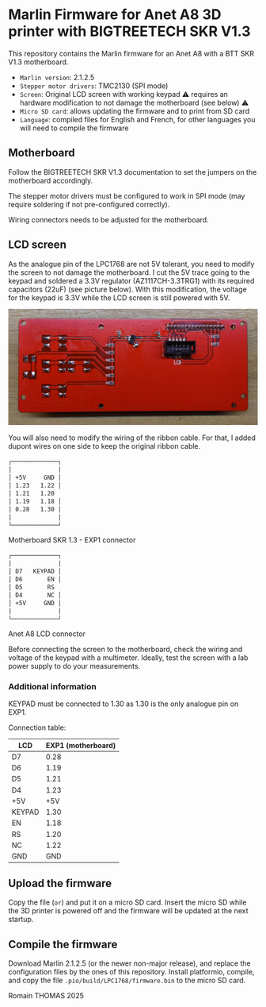 # Marlin Firmware for Anet A8 3D printer with BIGTREETECH SKR V1.3

This repository contains the Marlin firmware for an Anet A8 with a BTT SKR V1.3 motherboard.

  - `Marlin version`: 2.1.2.5
  - `Stepper motor drivers`: TMC2130 (SPI mode)
  - `Screen`: Original LCD screen with working keypad :warning: requires an hardware modification to not damage the motherboard (see below) :warning:
  - `Micro SD card`: allows updating the firmware and to print from SD card
  - `Language`: compiled files for English and French, for other languages you will need to compile the firmware
  
## Motherboard

Follow the BIGTREETECH SKR V1.3 documentation to set the jumpers on the motherboard accordingly.

The stepper motor drivers must be configured to work in SPI mode (may require soldering if not pre-configured correctly).

Wiring connectors needs to be adjusted for the motherboard.

## LCD screen

As the analogue pin of the LPC1768 are not 5V tolerant, you need to modify the screen to not damage the motherboard. I cut the 5V trace going to the keypad and soldered a 3.3V regulator (AZ1117CH-3.3TRG1) with its required capacitors (22uF) (see picture below). With this modification, the voltage for the keypad is 3.3V while the LCD screen is still powered with 5V.

![Anet A8 LCD modifications](picture_LCD_regulator.jpeg)

You will also need to modify the wiring of the ribbon cable. For that, I added dupont wires on one side to keep the original ribbon cable.

```
┌─────────────┐
|             |
│ +5V     GND │
│ 1.23   1.22 │
│ 1.21   1.20
│ 1.19   1.18 │
│ 0.28   1.30 │
|             |
└─────────────┘
```
Motherboard SKR 1.3 - EXP1 connector

```
┌─────────────┐
|             |
│ D7   KEYPAD │
│ D6       EN │
│ D5       RS
│ D4       NC │
│ +5V     GND │
|             |
└─────────────┘
```
Anet A8 LCD connector

Before connecting the screen to the motherboard, check the wiring and voltage of the keypad with a multimeter. Ideally, test the screen with a lab power supply to do your measurements.

### Additional information

KEYPAD must be connected to 1.30 as 1.30 is the only analogue pin on EXP1.

Connection table:

| LCD    | EXP1 (motherboard) |
|--------|--------------------|
| D7     | 0.28               |
| D6     | 1.19               |
| D5     | 1.21               |
| D4     | 1.23               |
| +5V    | +5V                |
| KEYPAD | 1.30               |
| EN     | 1.18               |
| RS     | 1.20               |
| NC     | 1.22               |
| GND    | GND                |


## Upload the firmware

Copy the file (`` or ``) and put it on a micro SD card. Insert the micro SD while the 3D printer is powered off and the firmware will be updated at the next startup.

## Compile the firmware

Download Marlin 2.1.2.5 (or the newer non-major release), and replace the configuration files by the ones of this repository.
Install platformio, compile, and copy the file `.pio/build/LPC1768/firmware.bin` to the micro SD card.


Romain THOMAS 2025
